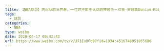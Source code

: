 ```yaml
---
title: 【NBA球员】热火队的三井寿，一位你不能不认识的神射手－邓肯·罗宾森Duncan Robinson
tags:
  - 球员
categories:
  - NBA
type: weibo
date: 2020-06-17 09:42:43
url: https://www.weibo.com/tv/v/J71IaBPd9?fid=1034:4516746951065606
---
```


<!-- more -->